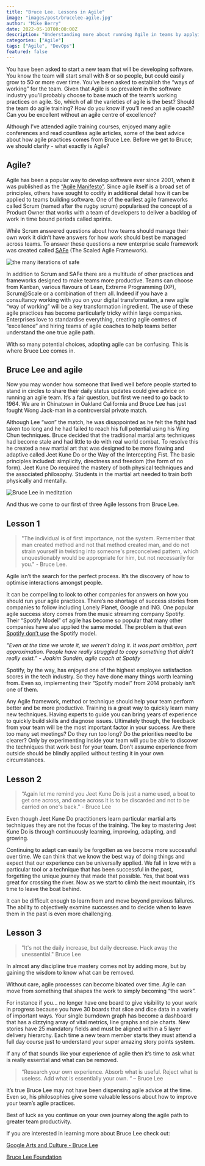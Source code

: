 ```yaml
---
title: "Bruce Lee. Lessons in Agile"
image: "images/post/brucelee-agile.jpg"
author: "Mike Berry"
date: 2022-05-10T00:00:00Z
description: "Understanding more about running Agile in teams by applying three lessons from Bruce Lee"
categories: ["Agile"]
tags: ["Agile", "DevOps"]
featured: false
---
```


You have been asked to start a new team that will be developing software. You know the team will start small with 8 or so people, but could easily grow to 50 or more over time. You’ve been asked to establish the “ways of working” for the team. Given that Agile is so prevalent in the software industry you’ll probably choose to base much of the team’s working practices on agile. So, which of all the varieties of agile is the best? Should the team do agile training? How do you know if you’ll need an agile coach? Can you be excellent without an agile centre of excellence?

Although I’ve attended agile training courses, enjoyed many agile conferences and read countless agile articles, some of the best advice about how agile practices comes from Bruce Lee.  Before we get to Bruce; we should clarify - what exactly is Agile?

## Agile?
Agile has been a popular way to develop software ever since 2001, when it was published as the [“Agile Manifesto”](https://agilemanifesto.org/). Since agile itself is a broad set of principles, others have sought to codify in additional detail how it can be applied to teams building software. One of the earliest agile frameworks called Scrum (named after the rugby scrum) popularised the concept of a Product Owner that works with a team of developers to deliver a backlog of work in time bound periods called sprints.

While Scrum answered questions about how teams should manage their own work it didn’t have answers for how work should best be managed across teams. To answer these questions a new enterprise scale framework was created called [SAFe](https://www.scaledagileframework.com/) (The Scaled Agile Framework).

![the many iterations of safe](/images/post/safes.webp)

In addition to Scrum and SAFe there are a multitude of other practices and frameworks designed to make teams more productive. Teams can choose from Kanban, various flavours of Lean, Extreme Programming (XP), Scrum@Scale or a combination of them all. Indeed if you have a consultancy working with you on your digital transformation, a new agile “way of working” will be a key transformation ingredient. The use of these agile practices has become particularly tricky within large companies. Enterprises love to standardise everything, creating agile centres of “excellence” and hiring teams of agile coaches to help teams better understand the one true agile path.

With so many potential choices, adopting agile can be confusing. This is where Bruce Lee comes in.


## Bruce Lee and agile 
Now you may wonder how someone that lived well before people started to stand in circles to share their daily status updates could give advice on running an agile team. It’s a fair question, but first we need to go back to 1964. We are in Chinatown in Oakland California and Bruce Lee has just fought Wong Jack-man in a controversial private match.

Although Lee “won” the match, he was disappointed as he felt the fight had taken too long and he had failed to reach his full potential using his Wing Chun techniques. Bruce decided that the traditional martial arts techniques had become stale and had little to do with real world combat. 
To resolve this he created a new martial art that was designed to be more flowing and adaptive called Jeet Kune Do or the Way of the Intercepting Fist. The basic principles included: simplicity, directness and freedom (the form of no form). Jeet Kune Do required the mastery of both physical techniques and the associated philosophy. Students in the martial art needed to train both physically and mentally.

![Bruce Lee in meditation](/images/post/brucelee-meditate.webp)

And thus we come to our first of three Agile lessons from Bruce Lee.

## Lesson 1

> "The individual is of first importance, not the system. Remember that man created method and not that method created man, and do not strain yourself in twisting into someone's preconceived pattern, which unquestionably would be appropriate for him, but not necessarily for you." - Bruce Lee. 

Agile isn’t the search for the perfect process. It’s the discovery of how to optimise interactions amongst people.

It can be compelling to look to other companies for answers on how you should run your agile practices. There’s no shortage of success stories from companies to follow including Lonely Planet, Google and ING. One popular agile success story comes from the music streaming company Spotify. Their “Spotify Model” of agile has become so popular that many other companies have also applied the same model. The problem is that even [Spotify don’t use](https://www.jeremiahlee.com/posts/failed-squad-goals/) the Spotify model.

*“Even at the time we wrote it, we weren’t doing it. It was part ambition, part approximation. People have really struggled to copy something that didn’t really exist.” - Joakim Sundén, agile coach at Spotify*

Spotify, by the way, has enjoyed one of the highest employee satisfaction scores in the tech industry. So they have done many things worth learning from. Even so, implementing their “Spotify model” from 2014 probably isn’t one of them.

Any Agile framework, method or technique should help your team perform better and be more productive. Training is a great way to quickly learn many new techniques. Having experts to guide you can bring years of experience to quickly build skills and diagnose issues. Ultimately though, the feedback from your team will be the most important factor in your success. Are there too many set meetings? Do they run too long? Do the priorities need to be clearer? Only by experimenting inside your team will you be able to discover the techniques that work best for your team. Don’t assume experience from outside should be blindly applied without testing it in your own circumstances.

## Lesson 2

> “Again let me remind you Jeet Kune Do is just a name used, a boat to get one across, and once across it is to be discarded and not to be carried on one's back.” - Bruce Lee

Even though Jeet Kune Do practitioners learn particular martial arts techniques they are not the focus of the training. The key to mastering Jeet Kune Do is through continuously learning, improving, adapting, and growing.

Continuing to adapt can easily be forgotten as we become more successful over time. We can think that we know the best way of doing things and expect that our experience can be universally applied. We fall in love with a particular tool or a technique that has been successful in the past, forgetting the unique journey that made that possible. Yes, that boat was great for crossing the river. Now as we start to climb the next mountain, it’s time to leave the boat behind.

It can be difficult enough to learn from and move beyond previous failures. The ability to objectively examine successes and to decide when to leave them in the past is even more challenging. 

## Lesson 3

> "It's not the daily increase, but daily decrease. Hack away the unessential." Bruce Lee

In almost any discipline true mastery comes not by adding more, but by gaining the wisdom to know what can be removed.

Without care, agile processes can become bloated over time. Agile can move from something that shapes the work to simply becoming “the work”.

For instance if you… no longer have one board to give visibility to your work in progress because you have 30 boards that slice and dice data in a variety of important ways. Your single burndown graph has become a dashboard that has a dizzying array of vital metrics, line graphs and pie charts. New stories have 25 mandatory fields and must be aligned within a 5 layer delivery hierarchy. Each time a new team member starts they must attend a full day course just to understand your super amazing story points system.

If any of that sounds like your experience of agile then it’s time to ask what is really essential and what can be removed.

> “Research your own experience. Absorb what is useful. Reject what is useless. Add what is essentially your own. “ – Bruce Lee

It’s true Bruce Lee may not have been dispensing agile advice at the time. Even so, his philosophies give some valuable lessons about how to improve your team’s agile practices.

Best of luck as you continue on your own journey along the agile path to greater team productivity.

If you are interested in learning more about Bruce Lee check out:

[Google Arts and Culture - Bruce Lee](https://artsandculture.google.com/entity/bruce-lee/m099d4)

[Bruce Lee Foundation](https://bruceleefoundation.org/)